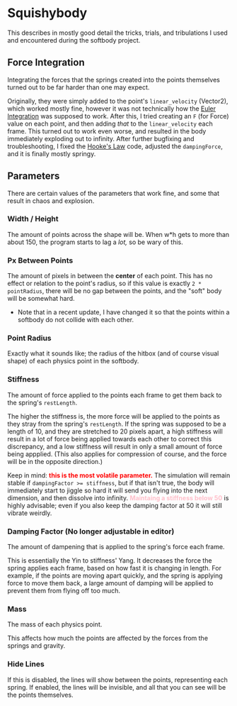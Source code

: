 # Squishybody
This describes in mostly good detail the tricks, trials, and tribulations I used and encountered during the softbody project.

## Force Integration
Integrating the forces that the springs created into the points themselves turned out to be far harder than one may expect.

Originally, they were simply added to the point's `linear_velocity` (Vector2), which worked mostly fine, however it was not technically
how the [Euler Integration](http://emweb.unl.edu/NEGAHBAN/EM373/note19/note19.htm) was supposed to work. After this, I tried creating an `F` (for Force) value on each point, and then
adding *that* to the `linear_velocity` each frame. This turned out to work even worse, and resulted in the body immediately exploding out to infinity. After further bugfixing and troubleshooting, I fixed the [Hooke's Law](https://en.wikipedia.org/wiki/Hooke%27s_law) code, adjusted the `dampingForce`, and it is finally mostly springy.

## **Parameters**
There are certain values of the parameters that work fine, and some that result in chaos and explosion.

### **Width / Height**
The amount of points across the shape will be. When w*h gets to more than about 150, the program starts to lag a *lot,* so be wary of this.

### **Px Between Points**
The amount of pixels in between the **center** of each point. This has no effect or relation to the point's radius, so if this value is exactly `2 * pointRadius`, there will be no gap between the points, and the "soft" body will be somewhat hard.
* Note that in a recent update, I have changed it so that the points within a softbody do not collide with each other.

### **Point Radius**
Exactly what it sounds like; the radius of the hitbox (and of course visual shape) of each physics point in the softbody.

### **Stiffness**
The amount of force applied to the points each frame to get them back to the spring's `restLength`.

The higher the stiffness is, the more force will be applied to the points as they stray from the spring's `restLength`. If the spring was supposed to be a length of 10, and they are stretched to 20 pixels apart, a high stiffness will result in a lot of force being applied towards each other to correct this discrepancy, and a low stiffness will result in only a small amount of force being appplied. (This also applies for compression of course, and the force will be in the opposite direction.)

Keep in mind: <span style="color:red">**this is the most volatile parameter.**</span> The simulation will remain stable if `dampingFactor >= stiffness`, but if that isn't true, the body will immediately start to jiggle so hard it will send you flying into the next dimension, and then dissolve into infinity. <span style="color:pink">**Maintaing a stiffness below 50**</span> is highly advisable; even if you also keep the damping factor at 50 it will still vibrate weirdly.

### **Damping Factor** (No longer adjustable in editor)
The amount of dampening that is applied to the spring's force each frame.

This is essentially the Yin to stiffness' Yang. It decreases the force the spring applies each frame, based on how fast it is changing in length. For example, if the points are moving apart quickly, and the spring is applying force to move them back, a large amount of damping will be applied to prevent them from flying off too much.

### **Mass**
The mass of each physics point.

This affects how much the points are affected by the forces from the springs and gravity.

### **Hide Lines**
If this is disabled, the lines will show between the points, representing each spring.
If enabled, the lines will be invisible, and all that you can see will be the points themselves.
